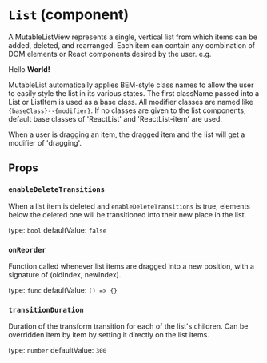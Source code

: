 `List` (component)
==================

A MutableListView represents a single, vertical list from which items
can be added, deleted, and rearranged. Each item can contain any
combination of DOM elements or React components desired by the user.
e.g.

 <List>
   <ListItem>Hello</ListItem>
   <ListItem><b>World!</b></ListItem>
 </List>

MutableList automatically applies BEM-style class names to allow the
user to easily style the list in its various states. The first
className passed into a List or ListItem is used as a base class. All
modifier classes are named like `{baseClass}--{modifier}`. If no
classes are given to the list components, default base classes of
'ReactList' and 'ReactList-item' are used.

When a user is dragging an item, the dragged item and the list will
get a modifier of 'dragging'.

Props
-----

### `enableDeleteTransitions`

When a list item is deleted and `enableDeleteTransitions` is true,
elements below the deleted one will be transitioned into their new
place in the list.

type: `bool`
defaultValue: `false`


### `onReorder`

Function called whenever list items are dragged into a new
position, with a signature of (oldIndex, newIndex).

type: `func`
defaultValue: `() => {}`


### `transitionDuration`

Duration of the transform transition for each of the list's
children. Can be overridden item by item by setting it directly on
the list items.

type: `number`
defaultValue: `300`

